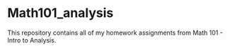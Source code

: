 # Math101_analysis

This repository contains all of my homework assignments from Math 101 - Intro to Analysis.
